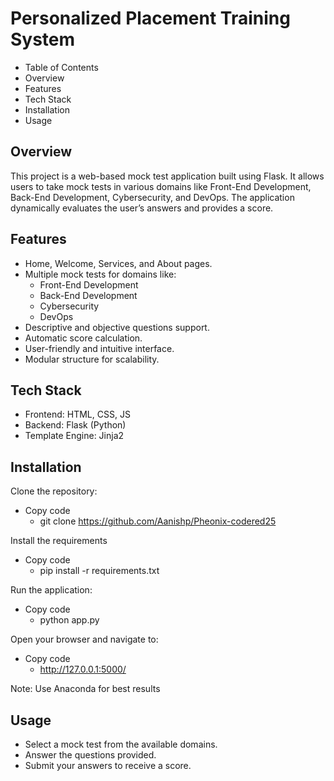 # Personalized Placement Training System

- Table of Contents
- Overview
- Features
- Tech Stack
- Installation
- Usage

## Overview
This project is a web-based mock test application built using Flask. It allows users to take mock tests in various domains like Front-End Development, Back-End Development, Cybersecurity, and DevOps. The application dynamically evaluates the user’s answers and provides a score.

## Features
- Home, Welcome, Services, and About pages.
- Multiple mock tests for domains like:
  - Front-End Development
  - Back-End Development
  - Cybersecurity
  - DevOps
- Descriptive and objective questions support.
- Automatic score calculation.
- User-friendly and intuitive interface.
- Modular structure for scalability.

## Tech Stack
- Frontend: HTML, CSS, JS
- Backend: Flask (Python)
- Template Engine: Jinja2

## Installation
Clone the repository:
- Copy code
  - git clone https://github.com/Aanishp/Pheonix-codered25

Install the requirements
- Copy code
  - pip install -r requirements.txt

Run the application:
- Copy code
  - python app.py

Open your browser and navigate to:
- Copy code
  - http://127.0.0.1:5000/

Note: Use Anaconda for best results 

## Usage
- Select a mock test from the available domains.
- Answer the questions provided.
- Submit your answers to receive a score.
